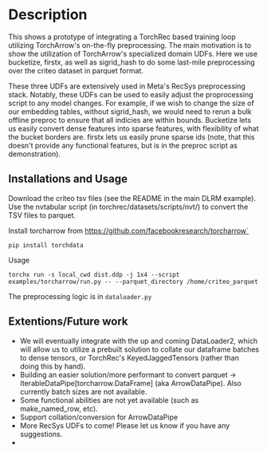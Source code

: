 # Description

This shows a prototype of integrating a TorchRec based training loop utilizing TorchArrow's on-the-fly preprocessing. The main motivation is to show the utilization of TorchArrow's specialized domain UDFs. Here we use bucketize, firstx, as well as sigrid_hash to do some last-mile preprocessing over the criteo dataset in parquet format.

These three UDFs are extensively used in Meta's RecSys preprocessing stack. Notably, these UDFs can be used to easily adjust the proprocessing script to any model changes. For example, if we wish to change the size of our embedding tables, without sigrid_hash, we would need to rerun a bulk offline preproc to ensure that all indicies are within bounds. Bucketize lets us easily convert dense features into sparse features, with flexibility of what the bucket borders are. firstx lets us easily prune sparse ids (note, that this doesn't provide any functional features, but is in the preproc script as demonstration).


## Installations and Usage

Download the criteo tsv files (see the README in the main DLRM example). Use the nvtabular script (in torchrec/datasets/scripts/nvt/) to convert the TSV files to parquet.

Install torcharrow from https://github.com/facebookresearch/torcharrow`
```
pip install torchdata
```

Usage

```
torchx run -s local_cwd dist.ddp -j 1x4 --script examples/torcharrow/run.py -- --parquet_directory /home/criteo_parquet
```

The preprocessing logic is in ```dataloader.py```

## Extentions/Future work

* We will eventually integrate with the up and coming DataLoader2, which will allow us to utilize a prebuilt solution to collate our dataframe batches to dense tensors, or TorchRec's KeyedJaggedTensors (rather than doing this by hand).
* Building an easier solution/more performant to convert parquet -> IterableDataPipe[torcharrow.DataFrame] (aka ArrowDataPipe). Also currently batch sizes are not available.
* Some functional abilities are not yet available (such as make_named_row, etc).
* Support collation/conversion for ArrowDataPipe
* More RecSys UDFs to come! Please let us know if you have any suggestions.
* 
